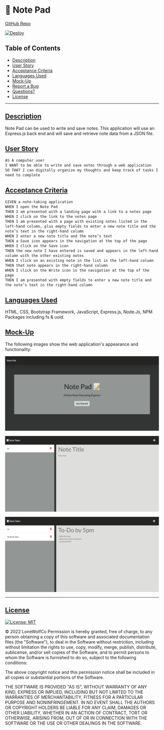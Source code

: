 # 📝 Note Pad
[GitHub Repo](https://github.com/lonewolfco/notepad)

[![Deploy](https://www.herokucdn.com/deploy/button.svg)](https://lo-notepad.herokuapp.com/)  



## Table of Contents
- [Description](#description)
- [User Story](#userstory)
- [Acceptance Criteria](#ac)
- [Languages Used](#languages)
- [Mock-Up](#mockup)
- [Report a Bug](#bug)
- [Questions?](#questions)
- [License](#license)

---

## [Description](#description)
<a name="description"></a>
Note Pad can be used to write and save notes. This application will use an Express.js back end and will save and retrieve note data from a JSON file.



## [User Story](#userstory)
<a name="userstory"></a>

```
AS A computer user
I WANT to be able to write and save notes through a web application
SO THAT I can digitally organize my thoughts and keep track of tasks I need to complete
```


## [Acceptance Criteria](#ac)
<a name="ac"></a>
```
GIVEN a note-taking application
WHEN I open the Note Pad
THEN I am presented with a landing page with a link to a notes page
WHEN I click on the link to the notes page
THEN I am presented with a page with existing notes listed in the left-hand column, plus empty fields to enter a new note title and the note’s text in the right-hand column
WHEN I enter a new note title and the note’s text
THEN a Save icon appears in the navigation at the top of the page
WHEN I click on the Save icon
THEN the new note I have entered is saved and appears in the left-hand column with the other existing notes
WHEN I click on an existing note in the list in the left-hand column
THEN that note appears in the right-hand column
WHEN I click on the Write icon in the navigation at the top of the page
THEN I am presented with empty fields to enter a new note title and the note’s text in the right-hand column
```

## [Languages Used](#languages)

<a name="languages"></a>
HTML, CSS, Bootstrap Framework, JavaScript, Express.js, Node.Js,  NPM Packages including fs & uuid.


## [Mock-Up](#mockup)
<a name="mockup"></a>

The following images show the web application's appearance and functionality:

![Note Pad/s HomePage](./Assets/homepage.png)

![Existing notes are listed in the left-hand column with empty fields on the right-hand side for the new note’s title and text.](./Assets/notes.png)


![Once a note is saved, it will appear on the left hand side ready to be accessed again later, or deleted by clicking the trash can icon.](./Assets/saved.png)




- - -
## [License](#license)
<a name="mockup"></a>
[![License: MIT](https://img.shields.io/badge/License-MIT-lightblue.svg)](https://opensource.org/licenses/MIT)  

© 2022 LoneWolfCo
Permission is hereby granted, free of charge, to any person obtaining a copy
of this software and associated documentation files (the "Software"), to deal
in the Software without restriction, including without limitation the rights
to use, copy, modify, merge, publish, distribute, sublicense, and/or sell
copies of the Software, and to permit persons to whom the Software is
furnished to do so, subject to the following conditions:

The above copyright notice and this permission notice shall be included in all
copies or substantial portions of the Software.

THE SOFTWARE IS PROVIDED "AS IS", WITHOUT WARRANTY OF ANY KIND, EXPRESS OR
IMPLIED, INCLUDING BUT NOT LIMITED TO THE WARRANTIES OF MERCHANTABILITY,
FITNESS FOR A PARTICULAR PURPOSE AND NONINFRINGEMENT. IN NO EVENT SHALL THE
AUTHORS OR COPYRIGHT HOLDERS BE LIABLE FOR ANY CLAIM, DAMAGES OR OTHER
LIABILITY, WHETHER IN AN ACTION OF CONTRACT, TORT OR OTHERWISE, ARISING FROM,
OUT OF OR IN CONNECTION WITH THE SOFTWARE OR THE USE OR OTHER DEALINGS IN THE
SOFTWARE.
